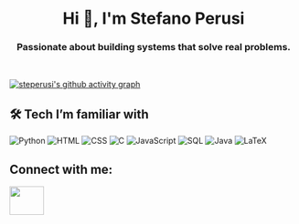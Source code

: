 <h1 align="center">Hi 👋, I'm Stefano Perusi</h1>
<h3 align="center">Passionate about building systems that solve real problems.</h3>

<br/>

<!-- https://github.com/ashutosh00710/github-readme-activity-graph -->
[![steperusi's github activity graph](https://github-readme-activity-graph.vercel.app/graph?username=steperusi&theme=merko)](https://github.com/steperusi/github-readme-activity-graph)

<!-- Too soon
<p align="center"><img align="center" src="https://github-readme-stats.vercel.app/api?username=steperusi&show_icons=true&locale=en&theme=merko" /></p>

<p align="center"><img align="center" src="https://github-readme-streak-stats.herokuapp.com/?user=steperusi&theme=merko" /></p>

<p align="center"><img align="center" src="https://github-readme-stats.vercel.app/api/top-langs?username=steperusi&show_icons=true&locale=en&layout=compact&theme=merko" /></p>

## Leetcode
<p align="center"><img src="https://leetcard.jacoblin.cool/steperusi" /></p>
-->

## 🛠️ Tech I’m familiar with

![Python](https://img.shields.io/badge/Python-3776AB?style=for-the-badge&logo=python&logoColor=white)
![HTML](https://img.shields.io/badge/HTML5-E34F26?style=for-the-badge&logo=html5&logoColor=white)
![CSS](https://img.shields.io/badge/CSS3-1572B6?style=for-the-badge&logo=css3&logoColor=white)
![C](https://img.shields.io/badge/C-00599C?style=for-the-badge&logo=c&logoColor=white)
![JavaScript](https://img.shields.io/badge/JavaScript-F7DF1E?style=for-the-badge&logo=javascript&logoColor=black)
![SQL](https://img.shields.io/badge/SQL-4479A1?style=for-the-badge&logo=mysql&logoColor=white)
![Java](https://img.shields.io/badge/Java-ED8B00?style=for-the-badge&logo=java&logoColor=white)
![LaTeX](https://img.shields.io/badge/LaTeX-008080?style=for-the-badge&logo=latex&logoColor=white)


<h2 align="left">Connect with me:</h2>
<p align="left">
<a href="https://linkedin.com/in/stefano-perusi" target="blank"><img align="center" src="https://raw.githubusercontent.com/rahuldkjain/github-profile-readme-generator/master/src/images/icons/Social/linked-in-alt.svg" height="50" width="60" /></a>&nbsp;&nbsp;&nbsp;
</p>

